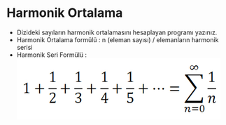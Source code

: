 # Harmonik Ortalama
* Dizideki sayıların harmonik ortalamasını hesaplayan programı yazınız.
* Harmonik Ortalama formülü : n (eleman sayısı) / elemanların harmonik serisi
* Harmonik Seri Formülü :
![Harmonik_Ortalama_Formulu](https://raw.githubusercontent.com/Kodluyoruz/taskforce/main/java101/pratik-harmonic/figures/harmonic_series.gif)